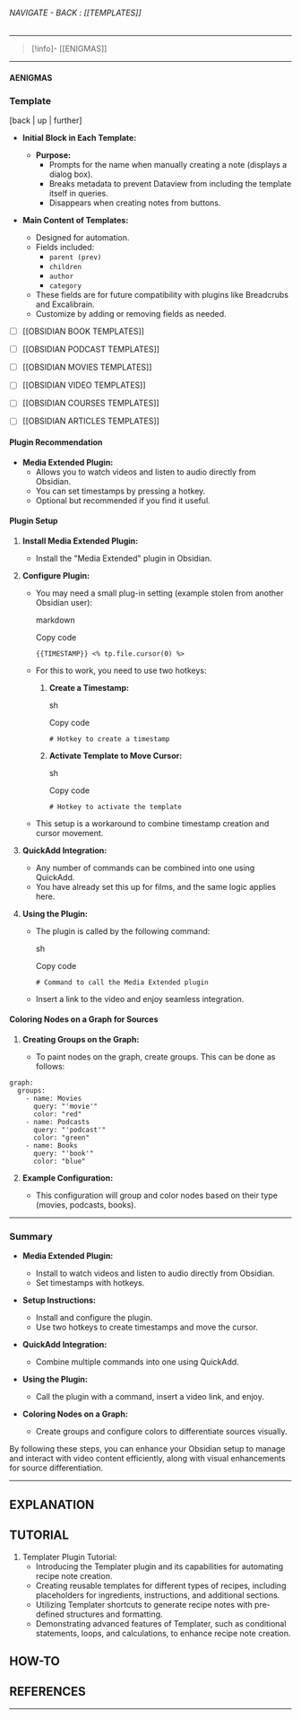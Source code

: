 
###### NAVIGATE - BACK : [[TEMPLATES]]
----
>[!info]- [[ENIGMAS]]
-----
#### AENIGMAS




### Template

[back | up | further]

- **Initial Block in Each Template:**
    
    - **Purpose:**
        - Prompts for the name when manually creating a note (displays a dialog box).
        - Breaks metadata to prevent Dataview from including the template itself in queries.
        - Disappears when creating notes from buttons.
- **Main Content of Templates:**
    
    - Designed for automation.
    - Fields included:
        - `parent (prev)`
        - `children`
        - `author`
        - `category`
    - These fields are for future compatibility with plugins like Breadcrubs and Excalibrain.
    - Customize by adding or removing fields as needed.



- [ ] [[OBSIDIAN BOOK TEMPLATES]]
- [ ] [[OBSIDIAN PODCAST TEMPLATES]]
- [ ] [[OBSIDIAN MOVIES TEMPLATES]]
- [ ] [[OBSIDIAN VIDEO TEMPLATES]]
- [ ] [[OBSIDIAN COURSES TEMPLATES]]
- [ ] [[OBSIDIAN ARTICLES TEMPLATES]]


#### Plugin Recommendation

- **Media Extended Plugin:**
    - Allows you to watch videos and listen to audio directly from Obsidian.
    - You can set timestamps by pressing a hotkey.
    - Optional but recommended if you find it useful.

#### Plugin Setup

1. **Install Media Extended Plugin:**
    
    - Install the "Media Extended" plugin in Obsidian.
2. **Configure Plugin:**
    
    - You may need a small plug-in setting (example stolen from another Obsidian user):
        
        markdown
        
        Copy code
        
        `{{TIMESTAMP}} <% tp.file.cursor(0) %>`
        
    - For this to work, you need to use two hotkeys:
        
        1. **Create a Timestamp:**
            
            sh
            
            Copy code
            
            `# Hotkey to create a timestamp`
            
        2. **Activate Template to Move Cursor:**
            
            sh
            
            Copy code
            
            `# Hotkey to activate the template`
            
    - This setup is a workaround to combine timestamp creation and cursor movement.
        
3. **QuickAdd Integration:**
    
    - Any number of commands can be combined into one using QuickAdd.
    - You have already set this up for films, and the same logic applies here.
4. **Using the Plugin:**
    
    - The plugin is called by the following command:
        
        sh
        
        Copy code
        
        `# Command to call the Media Extended plugin`
        
    - Insert a link to the video and enjoy seamless integration.
        

#### Coloring Nodes on a Graph for Sources

1. **Creating Groups on the Graph:**
    
    - To paint nodes on the graph, create groups. This can be done as follows:

```
graph: 
  groups: 
    - name: Movies 
      query: "'movie'" 
      color: "red"
    - name: Podcasts 
      query: "'podcast'" 
      color: "green"
    - name: Books 
      query: "'book'" 
      color: "blue"
```

        
2. **Example Configuration:**
    
    - This configuration will group and color nodes based on their type (movies, podcasts, books).

---

### Summary

- **Media Extended Plugin:**
    
    - Install to watch videos and listen to audio directly from Obsidian.
    - Set timestamps with hotkeys.
- **Setup Instructions:**
    
    - Install and configure the plugin.
    - Use two hotkeys to create timestamps and move the cursor.
- **QuickAdd Integration:**
    
    - Combine multiple commands into one using QuickAdd.
- **Using the Plugin:**
    
    - Call the plugin with a command, insert a video link, and enjoy.
- **Coloring Nodes on a Graph:**
    
    - Create groups and configure colors to differentiate sources visually.

By following these steps, you can enhance your Obsidian setup to manage and interact with video content efficiently, along with visual enhancements for source differentiation.










----
## EXPLANATION



## TUTORIAL

1. Templater Plugin Tutorial:
    - Introducing the Templater plugin and its capabilities for automating recipe note creation.
    - Creating reusable templates for different types of recipes, including placeholders for ingredients, instructions, and additional sections.
    - Utilizing Templater shortcuts to generate recipe notes with pre-defined structures and formatting.
    - Demonstrating advanced features of Templater, such as conditional statements, loops, and calculations, to enhance recipe note creation.

## HOW-TO



## REFERENCES





------

